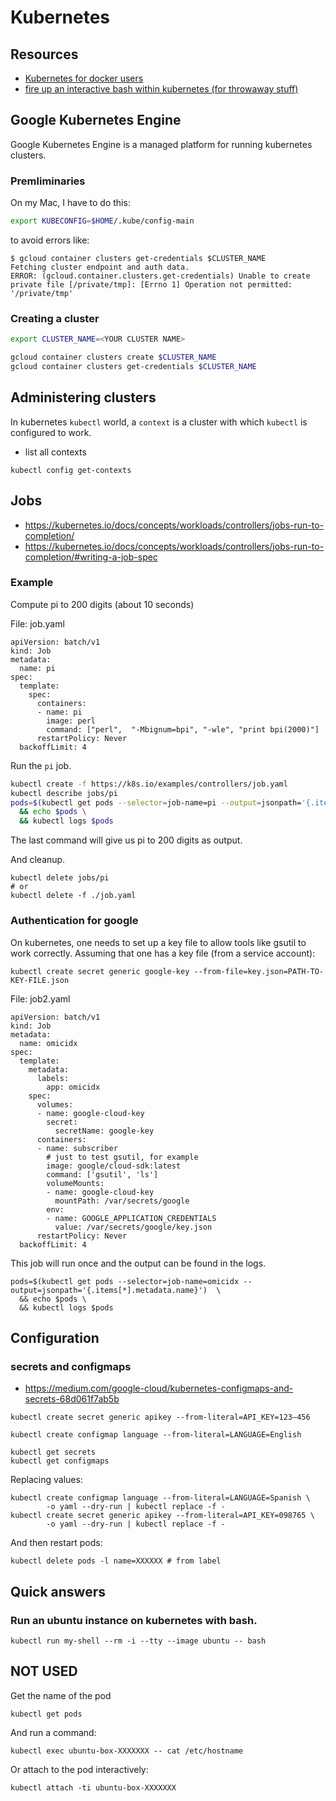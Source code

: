 # Kubernetes

## Resources

- [Kubernetes for docker users](https://kubernetes.io/docs/reference/kubectl/docker-cli-to-kubectl/)
- [fire up an interactive bash within kubernetes (for throwaway stuff)](https://gc-taylor.com/blog/2016/10/31/fire-up-an-interactive-bash-pod-within-a-kubernetes-cluster)

## Google Kubernetes Engine

Google Kubernetes Engine is a managed platform for running kubernetes clusters.

### Premliminaries

On my Mac, I have to do this:

```sh
export KUBECONFIG=$HOME/.kube/config-main
```

to avoid errors like:

```
$ gcloud container clusters get-credentials $CLUSTER_NAME
Fetching cluster endpoint and auth data.
ERROR: (gcloud.container.clusters.get-credentials) Unable to create private file [/private/tmp]: [Errno 1] Operation not permitted: '/private/tmp'
```

### Creating a cluster

```sh
export CLUSTER_NAME=<YOUR CLUSTER NAME>
```

```sh
gcloud container clusters create $CLUSTER_NAME
gcloud container clusters get-credentials $CLUSTER_NAME
```

## Administering clusters

In kubernetes `kubectl` world, a `context` is a cluster with which `kubectl` is configured to work. 

- list all contexts

```
kubectl config get-contexts
```

## Jobs

- https://kubernetes.io/docs/concepts/workloads/controllers/jobs-run-to-completion/
- https://kubernetes.io/docs/concepts/workloads/controllers/jobs-run-to-completion/#writing-a-job-spec

### Example

Compute pi to 200 digits (about 10 seconds)

File: job.yaml

```
apiVersion: batch/v1
kind: Job
metadata:
  name: pi
spec:
  template:
    spec:
      containers:
      - name: pi
        image: perl
        command: ["perl",  "-Mbignum=bpi", "-wle", "print bpi(2000)"]
      restartPolicy: Never
  backoffLimit: 4
```

Run the `pi` job.

```sh
kubectl create -f https://k8s.io/examples/controllers/job.yaml
kubectl describe jobs/pi
pods=$(kubectl get pods --selector=job-name=pi --output=jsonpath='{.items[*].metadata.name}') \
  && echo $pods \
  && kubectl logs $pods
```

The last command will give us pi to 200 digits as output.

And cleanup. 

```
kubectl delete jobs/pi
# or
kubectl delete -f ./job.yaml
```

### Authentication for google

On kubernetes, one needs to set up a key file to allow tools like gsutil to work correctly. Assuming that one has
a key file (from a service account):

```
kubectl create secret generic google-key --from-file=key.json=PATH-TO-KEY-FILE.json
```

File: job2.yaml

```
apiVersion: batch/v1
kind: Job
metadata:
  name: omicidx
spec:
  template:
    metadata:
      labels:
        app: omicidx
    spec:
      volumes:
      - name: google-cloud-key
        secret:
          secretName: google-key
      containers:
      - name: subscriber
        # just to test gsutil, for example
        image: google/cloud-sdk:latest 
        command: ['gsutil', 'ls']
        volumeMounts:
        - name: google-cloud-key
          mountPath: /var/secrets/google
        env:
        - name: GOOGLE_APPLICATION_CREDENTIALS
          value: /var/secrets/google/key.json
      restartPolicy: Never
  backoffLimit: 4
```

This job will run once and the output can be found in the logs.

```
pods=$(kubectl get pods --selector=job-name=omicidx --output=jsonpath='{.items[*].metadata.name}')  \
  && echo $pods \
  && kubectl logs $pods
```

## Configuration

### secrets and configmaps

- https://medium.com/google-cloud/kubernetes-configmaps-and-secrets-68d061f7ab5b

```
kubectl create secret generic apikey --from-literal=API_KEY=123–456
```

```
kubectl create configmap language --from-literal=LANGUAGE=English
```

```
kubectl get secrets
kubectl get configmaps
```

Replacing values:

```
kubectl create configmap language --from-literal=LANGUAGE=Spanish \
        -o yaml --dry-run | kubectl replace -f -
kubectl create secret generic apikey --from-literal=API_KEY=098765 \
        -o yaml --dry-run | kubectl replace -f -
```

And then restart pods:

```
kubectl delete pods -l name=XXXXXX # from label
```


## Quick answers

### Run an ubuntu instance on kubernetes with bash.

```
kubectl run my-shell --rm -i --tty --image ubuntu -- bash
```


## NOT USED

Get the name of the pod 

```
kubectl get pods
```

And run a command:

```
kubectl exec ubuntu-box-XXXXXXX -- cat /etc/hostname
```

Or attach to the pod interactively:

```
kubectl attach -ti ubuntu-box-XXXXXXX 
```
